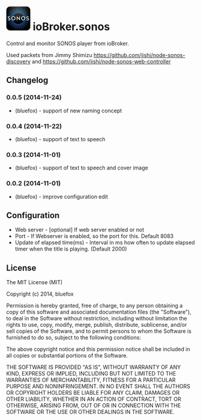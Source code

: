 ![Logo](admin/sonos.png)
ioBroker.sonos
==============

Control and monitor SONOS player from ioBroker.

Used packets from Jimmy Shimizu
https://github.com/jishi/node-sonos-discovery and 
https://github.com/jishi/node-sonos-web-controller

## Changelog
### 0.0.5 (2014-11-24)
- (bluefox) - support of new naming concept

### 0.0.4 (2014-11-22)
- (bluefox) - support of text to speech

### 0.0.3 (2014-11-01)
- (bluefox) - support of text to speech and cover image

### 0.0.2 (2014-11-01)
- (bluefox) - improve configuration edit

## Configuration
- Web server - [optional] If web server enabled or not
- Port       - If Webserver is enabled, so the port for this. Default 8083
- Update of elapsed time(ms) - Interval in ms how often to update elapsed timer when the title is playing. (Default 2000) 

## License

The MIT License (MIT)

Copyright (c) 2014, bluefox

Permission is hereby granted, free of charge, to any person obtaining a copy
of this software and associated documentation files (the "Software"), to deal
in the Software without restriction, including without limitation the rights
to use, copy, modify, merge, publish, distribute, sublicense, and/or sell
copies of the Software, and to permit persons to whom the Software is
furnished to do so, subject to the following conditions:

The above copyright notice and this permission notice shall be included in
all copies or substantial portions of the Software.

THE SOFTWARE IS PROVIDED "AS IS", WITHOUT WARRANTY OF ANY KIND, EXPRESS OR
IMPLIED, INCLUDING BUT NOT LIMITED TO THE WARRANTIES OF MERCHANTABILITY,
FITNESS FOR A PARTICULAR PURPOSE AND NONINFRINGEMENT. IN NO EVENT SHALL THE
AUTHORS OR COPYRIGHT HOLDERS BE LIABLE FOR ANY CLAIM, DAMAGES OR OTHER
LIABILITY, WHETHER IN AN ACTION OF CONTRACT, TORT OR OTHERWISE, ARISING FROM,
OUT OF OR IN CONNECTION WITH THE SOFTWARE OR THE USE OR OTHER DEALINGS IN
THE SOFTWARE.
